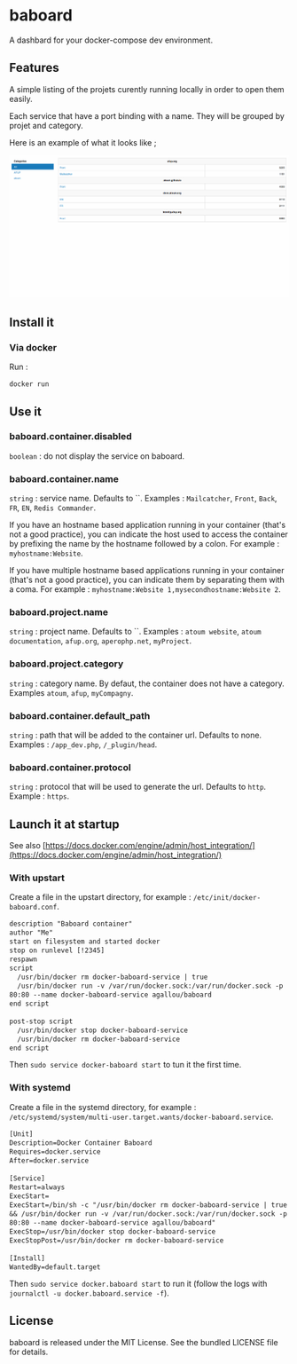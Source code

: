 # baboard

A dashbard for your docker-compose dev environment.

## Features

A simple listing of the projets curently running locally in order to open them easily.

Each service that have a port binding with a name. They will be grouped by projet and category.

Here is an example of what it looks like ;

![Screenshot](doc/screenshot.png)

## Install it

### Via docker

Run :
```
docker run 
```

## Use it

### baboard.container.disabled

`boolean` : do not display the service on baboard.

### baboard.container.name

`string` : service name. Defaults to ``. Examples : `Mailcatcher`, `Front`, `Back`, `FR`, `EN`, `Redis Commander`.
 
If you have an hostname based application running in your container (that's not a good practice), you can indicate the host used to access the container by prefixing the name by the hostname followed by a colon. For example : `myhostname:Website`.

If you have multiple hostname based applications running in your container (that's not a good practice), you can indicate them by separating them with a coma. For example : `myhostname:Website 1,mysecondhostname:Website 2`.

### baboard.project.name

`string` : project name. Defaults to ``. Examples : `atoum website`, `atoum documentation`, `afup.org`, `aperophp.net`, `myProject`. 

### baboard.project.category

`string` : category name. By defaut, the container does not have a category. Examples `atoum`, `afup`, `myCompagny`.

### baboard.container.default_path

`string` : path that will be added to the container url. Defaults to none. Examples : `/app_dev.php`, `/_plugin/head`.
 
### baboard.container.protocol

`string` : protocol that will be used to generate the url. Defaults to `http`. Example : `https`.


## Launch it at startup

See also [https://docs.docker.com/engine/admin/host_integration/](https://docs.docker.com/engine/admin/host_integration/)

### With upstart

Create a file in the upstart directory, for example : `/etc/init/docker-baboard.conf`.

```
description "Baboard container"
author "Me"
start on filesystem and started docker
stop on runlevel [!2345]
respawn
script
  /usr/bin/docker rm docker-baboard-service | true
  /usr/bin/docker run -v /var/run/docker.sock:/var/run/docker.sock -p 80:80 --name docker-baboard-service agallou/baboard
end script

post-stop script
  /usr/bin/docker stop docker-baboard-service
  /usr/bin/docker rm docker-baboard-service
end script
```

Then `sudo service docker-baboard start` to tun it the first time.

### With systemd

Create a file in the systemd directory, for example : `/etc/systemd/system/multi-user.target.wants/docker-baboard.service`.

```
[Unit]
Description=Docker Container Baboard
Requires=docker.service
After=docker.service

[Service]
Restart=always
ExecStart=
ExecStart=/bin/sh -c "/usr/bin/docker rm docker-baboard-service | true && /usr/bin/docker run -v /var/run/docker.sock:/var/run/docker.sock -p 80:80 --name docker-baboard-service agallou/baboard"
ExecStop=/usr/bin/docker stop docker-baboard-service
ExecStopPost=/usr/bin/docker rm docker-baboard-service

[Install]
WantedBy=default.target
```

Then `sudo service docker.baboard start` to run it (follow the logs with `journalctl -u docker.baboard.service -f`).

## License

baboard is released under the MIT License. See the bundled LICENSE file for details.

